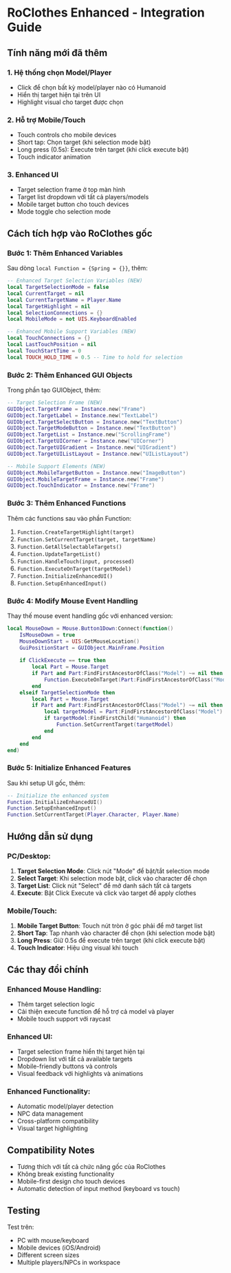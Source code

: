# RoClothes Enhanced - Integration Guide

## Tính năng mới đã thêm

### 1. **Hệ thống chọn Model/Player**
- Click để chọn bất kỳ model/player nào có Humanoid
- Hiển thị target hiện tại trên UI
- Highlight visual cho target được chọn

### 2. **Hỗ trợ Mobile/Touch**
- Touch controls cho mobile devices
- Short tap: Chọn target (khi selection mode bật)
- Long press (0.5s): Execute trên target (khi click execute bật)
- Touch indicator animation

### 3. **Enhanced UI**
- Target selection frame ở top màn hình
- Target list dropdown với tất cả players/models
- Mobile target button cho touch devices
- Mode toggle cho selection mode

## Cách tích hợp vào RoClothes gốc

### Bước 1: Thêm Enhanced Variables

Sau dòng `local Function = {Spring = {}}`, thêm:

```lua
-- Enhanced Target Selection Variables (NEW)
local TargetSelectionMode = false
local CurrentTarget = nil
local CurrentTargetName = Player.Name
local TargetHighlight = nil
local SelectionConnections = {}
local MobileMode = not UIS.KeyboardEnabled

-- Enhanced Mobile Support Variables (NEW)
local TouchConnections = {}
local LastTouchPosition = nil
local TouchStartTime = 0
local TOUCH_HOLD_TIME = 0.5 -- Time to hold for selection
```

### Bước 2: Thêm Enhanced GUI Objects

Trong phần tạo GUIObject, thêm:

```lua
-- Target Selection Frame (NEW)
GUIObject.TargetFrame = Instance.new("Frame")
GUIObject.TargetLabel = Instance.new("TextLabel")
GUIObject.TargetSelectButton = Instance.new("TextButton")
GUIObject.TargetModeButton = Instance.new("TextButton")
GUIObject.TargetList = Instance.new("ScrollingFrame")
GUIObject.TargetUICorner = Instance.new("UICorner")
GUIObject.TargetUIGradient = Instance.new("UIGradient")
GUIObject.TargetUIListLayout = Instance.new("UIListLayout")

-- Mobile Support Elements (NEW)
GUIObject.MobileTargetButton = Instance.new("ImageButton")
GUIObject.MobileTargetFrame = Instance.new("Frame")
GUIObject.TouchIndicator = Instance.new("Frame")
```

### Bước 3: Thêm Enhanced Functions

Thêm các functions sau vào phần Function:

1. `Function.CreateTargetHighlight(target)`
2. `Function.SetCurrentTarget(target, targetName)`
3. `Function.GetAllSelectableTargets()`
4. `Function.UpdateTargetList()`
5. `Function.HandleTouch(input, processed)`
6. `Function.ExecuteOnTarget(targetModel)`
7. `Function.InitializeEnhancedUI()`
8. `Function.SetupEnhancedInput()`

### Bước 4: Modify Mouse Event Handling

Thay thế mouse event handling gốc với enhanced version:

```lua
local MouseDown = Mouse.Button1Down:Connect(function()
    IsMouseDown = true
    MouseDownStart = UIS:GetMouseLocation()
    GuiPositionStart = GUIObject.MainFrame.Position
    
    if ClickExecute == true then
        local Part = Mouse.Target
        if Part and Part:FindFirstAncestorOfClass("Model") ~= nil then
            Function.ExecuteOnTarget(Part:FindFirstAncestorOfClass("Model"))
        end
    elseif TargetSelectionMode then
        local Part = Mouse.Target
        if Part and Part:FindFirstAncestorOfClass("Model") ~= nil then
            local targetModel = Part:FindFirstAncestorOfClass("Model")
            if targetModel:FindFirstChild("Humanoid") then
                Function.SetCurrentTarget(targetModel)
            end
        end
    end
end)
```

### Bước 5: Initialize Enhanced Features

Sau khi setup UI gốc, thêm:

```lua
-- Initialize the enhanced system
Function.InitializeEnhancedUI()
Function.SetupEnhancedInput()
Function.SetCurrentTarget(Player.Character, Player.Name)
```

## Hướng dẫn sử dụng

### PC/Desktop:
1. **Target Selection Mode**: Click nút "Mode" để bật/tắt selection mode
2. **Select Target**: Khi selection mode bật, click vào character để chọn
3. **Target List**: Click nút "Select" để mở danh sách tất cả targets
4. **Execute**: Bật Click Execute và click vào target để apply clothes

### Mobile/Touch:
1. **Mobile Target Button**: Touch nút tròn ở góc phải để mở target list
2. **Short Tap**: Tap nhanh vào character để chọn (khi selection mode bật)
3. **Long Press**: Giữ 0.5s để execute trên target (khi click execute bật)
4. **Touch Indicator**: Hiệu ứng visual khi touch

## Các thay đổi chính

### Enhanced Mouse Handling:
- Thêm target selection logic
- Cải thiện execute function để hỗ trợ cả model và player
- Mobile touch support với raycast

### Enhanced UI:
- Target selection frame hiển thị target hiện tại
- Dropdown list với tất cả available targets
- Mobile-friendly buttons và controls
- Visual feedback với highlights và animations

### Enhanced Functionality:
- Automatic model/player detection
- NPC data management
- Cross-platform compatibility
- Visual target highlighting

## Compatibility Notes

- Tương thích với tất cả chức năng gốc của RoClothes
- Không break existing functionality
- Mobile-first design cho touch devices
- Automatic detection of input method (keyboard vs touch)

## Testing

Test trên:
- PC with mouse/keyboard
- Mobile devices (iOS/Android)
- Different screen sizes
- Multiple players/NPCs in workspace